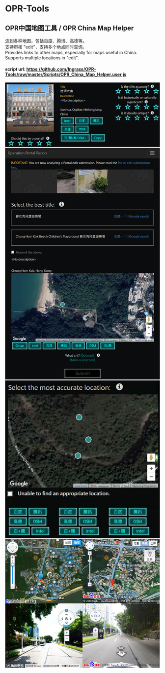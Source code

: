 # OPR-Tools
## OPR中国地图工具 / OPR China Map Helper 

连到各种地图，包括百度、腾讯、高德等。<br />
支持审核 "edit"，支持多个地点同时查询。<br />
Provides links to other maps, especially for maps useful in China.<br />
Supports multiple locations in "edit".<br />

#### script url: https://github.com/Ingrass/OPR-Tools/raw/master/Scripts/OPR_China_Map_Helper.user.js

![readme](Readme/demo0.png)
![readme](Readme/demo_editTitle.png)
![readme](Readme/demo_editLocations.png)
![readme](Readme/demo_multimap_and_multipoints.png)
